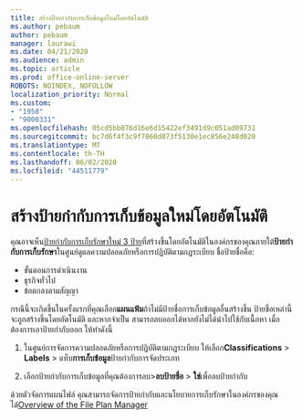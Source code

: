 ```yaml
---
title: สร้างป้ายกํากับการเก็บข้อมูลใหม่โดยอัตโนมัติ
ms.author: pebaum
author: pebaum
manager: laurawi
ms.date: 04/21/2020
ms.audience: admin
ms.topic: article
ms.prod: office-online-server
ROBOTS: NOINDEX, NOFOLLOW
localization_priority: Normal
ms.custom:
- "1958"
- "9000331"
ms.openlocfilehash: 05cd5bb076d16e6d15422ef3491d9c051ad09731
ms.sourcegitcommit: bc7d6f4f3c9f7060d073f5130e1ec856e248d020
ms.translationtype: MT
ms.contentlocale: th-TH
ms.lasthandoff: 06/02/2020
ms.locfileid: "44511779"
---
```

# <a name="new-retention-labels-created-automatically"></a>สร้างป้ายกํากับการเก็บข้อมูลใหม่โดยอัตโนมัติ

คุณอาจเห็น[ป้ายกํากับการเก็บรักษาใหม่ 3 ป้าย](https://docs.microsoft.com/microsoft-365/compliance/file-plan-manager)ที่สร้างขึ้นโดยอัตโนมัติในองค์กรของคุณภายใต้**ป้ายกํากับการเก็บรักษา**ในศูนย์ดูแลความปลอดภัยหรือการปฏิบัติตามกฎระเบียบ ชื่อป้ายชื่อคือ:

- ขั้นตอนการดําเนินงาน
- ธุรกิจทั่วไป
- ข้อตกลงตามสัญญา

กรณีนี้จะเกิดขึ้นในครั้งแรกที่คุณเลือก**แผนแฟ้ม**ถ้าไม่มีป้ายชื่อการเก็บข้อมูลอื่นสร้างขึ้น ป้ายชื่อเหล่านี้จะถูกสร้างขึ้นโดยอัตโนมัติ และหากจําเป็น สามารถลบออกได้หากยังไม่ได้นําไปใช้กับเนื้อหา เมื่อต้องการเอาป้ายกํากับออก ให้ทําดังนี้

1. ในศูนย์การจัดการความปลอดภัยหรือการปฏิบัติตามกฎระเบียบ ให้เลือก**Classifications**  >  **Labels**  >  แท็บ**การเก็บข้อมูล**ป้ายกํากับการจัดประเภท

1. เลือกป้ายกํากับการเก็บข้อมูลที่คุณต้องการลบ>**ลบป้ายชื่อ**  >  **ใช่**เพื่อลบป้ายกํากับ

ด้วยตัวจัดการแผนไฟล์ คุณสามารถจัดการป้ายกํากับและนโยบายการเก็บรักษาในองค์กรของคุณได้[Overview of the File Plan Manager](https://docs.microsoft.com/microsoft-365/compliance/file-plan-manager)